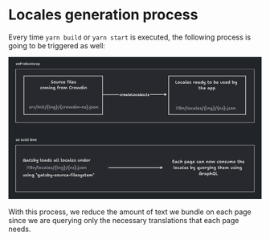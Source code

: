 # Locales generation process

Every time `yarn build` or `yarn start` is executed, the following process is
going to be triggered as well:

<img src="./locales.png">

With this process, we reduce the amount of text we bundle on each page since we
are querying only the necessary translations that each page needs.
